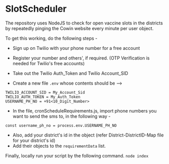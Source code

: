 # SlotScheduler

The repository uses NodeJS to check for open vaccine slots in the districts by repeatedly pinging the Cowin website every minute per user object.

To get this working, do the following steps - 
- Sign up on Twilio with your phone number for a free account
- Register your number and others', if required. (OTP Verification is needed for Twilio's free accounts)
- Take out the Twilio Auth_Token and Twilio Account_SID

- Create a new file `.env` whose contents should be -->

```
TWILIO_ACCOUNT_SID = My_Account_Sid
TWILIO_AUTH_TOKEN = My_Auth_Token
USERNAME_PH_NO = +91<10_Digit_Number>
```

- In the file, cronScheduleRequirements.js, import phone numbers you want to send the sms to, in the following way -
```
const username_ph_no = process.env.USERNAME_PH_NO
```
- Also, add your district's id in the object (refer District-DistrictID-Map file for your district's id)
- Add their objects to the `requirementData` list.

Finally, locally run your script by the following command.
```node index```
